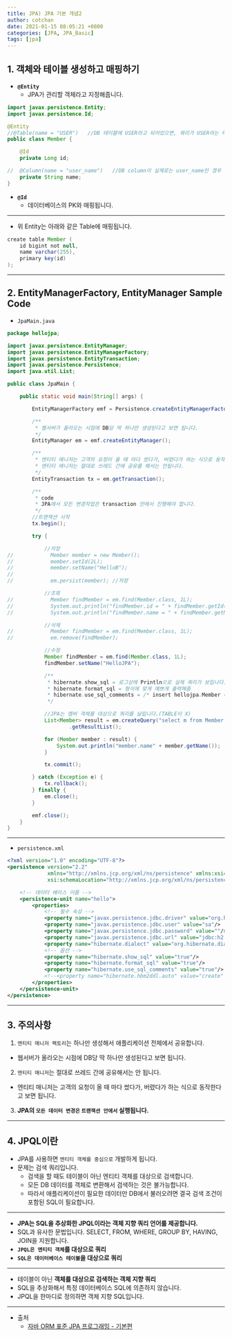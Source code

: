 ```yaml
---
title: JPA) JPA 기본 개념2
author: cotchan 
date: 2021-01-15 08:05:21 +0800 
categories: [JPA, JPA_Basic]
tags: [jpa] 
---
```


## 1. 객체와 테이블 생성하고 매핑하기

+ **`@Entity`**
  + JPA가 관리할 객체라고 지정해줍니다.
  
```java
import javax.persistence.Entity;
import javax.persistence.Id;

@Entity
//@Table(name = "USER")   //DB 테이블에 USER라고 되어있으면, 쿼리가 USER라는 테이블에 나갑니다.
public class Member {

    @Id
    private Long id;

//  @Column(name = "user_name")   //DB column이 실제로는 user_name인 경우
    private String name;
}
```

+ **`@Id`**
  + 데이터베이스의 PK와 매핑됩니다.

---

+ 위 Entity는 아래와 같은 Table에 매핑됩니다.

```java
create table Member (  
    id bigint not null,
    name varchar(255),
    primary key(id)
);
```


---

## 2. EntityManagerFactory, EntityManager Sample Code 

+ `JpaMain.java` 

```java
package hellojpa;

import javax.persistence.EntityManager;
import javax.persistence.EntityManagerFactory;
import javax.persistence.EntityTransaction;
import javax.persistence.Persistence;
import java.util.List;

public class JpaMain {

    public static void main(String[] args) {

        EntityManagerFactory emf = Persistence.createEntityManagerFactory("hello");

        /**
         * 웹서버가 올라오는 시점에 DB당 딱 하나만 생성된다고 보면 됩니다.
         */
        EntityManager em = emf.createEntityManager();

        /**
         * 엔티티 매니저는 고객의 요청이 올 때 마다 썼다가, 버렸다가 하는 식으로 동작한다고 보면 됩니다.
         * 엔티티 매니저는 절대로 쓰레드 간에 공유를 해서는 안됩니다.
         */
        EntityTransaction tx = em.getTransaction();

        /**
         * code
         * JPA에서 모든 변경작업은 transaction 안에서 진행해야 합니다.
         */
        //트랜잭션 시작
        tx.begin();

        try {

            //저장
//            Member member = new Member();
//            member.setId(2L);
//            member.setName("HelloB");
//
//            em.persist(member); //저장

            //조회
//            Member findMember = em.find(Member.class, 1L);
//            System.out.println("findMember.id = " + findMember.getId());
//            System.out.println("findMember.name = " + findMember.getName());

            //삭제
//            Member findMember = em.find(Member.class, 1L);
//            em.remove(findMember);

            //수정
            Member findMember = em.find(Member.class, 1L);
            findMember.setName("HelloJPA");

            /**
             * hibernate.show_sql = 로그상에 Println으로 실제 쿼리가 보입니다.
             * hibernate.format_sql = 형식에 맞게 예쁘게 출력해줌
             * hibernate.use_sql_comments = /* insert hellojpa.Member 라는 부분을 보여줍니다.
             */

            //JPA는 멤버 객체를 대상으로 쿼리를 날립니다.(TABLE이 X)
            List<Member> result = em.createQuery("select m from Member as m", Member.class)
                    .getResultList();

            for (Member member : result) {
                System.out.println("member.name" + member.getName());
            }

            tx.commit();

        } catch (Exception e) {
            tx.rollback();
        } finally {
            em.close();
        }

        emf.close();
    }
}
```

---

+ `persistence.xml`

```xml
<?xml version="1.0" encoding="UTF-8"?>
<persistence version="2.2"
             xmlns="http://xmlns.jcp.org/xml/ns/persistence" xmlns:xsi="http://www.w3.org/2001/XMLSchema-instance"
             xsi:schemaLocation="http://xmlns.jcp.org/xml/ns/persistence http://xmlns.jcp.org/xml/ns/persistence/persistence_2_2.xsd">

    <!-- 데이터 베이스 이름 -->
    <persistence-unit name="hello">
        <properties>
            <!-- 필수 속성 -->
            <property name="javax.persistence.jdbc.driver" value="org.h2.Driver"/>
            <property name="javax.persistence.jdbc.user" value="sa"/>
            <property name="javax.persistence.jdbc.password" value=""/>
            <property name="javax.persistence.jdbc.url" value="jdbc:h2:tcp://localhost/~/test"/>
            <property name="hibernate.dialect" value="org.hibernate.dialect.H2Dialect"/>
            <!-- 옵션 -->
            <property name="hibernate.show_sql" value="true"/>
            <property name="hibernate.format_sql" value="true"/>
            <property name="hibernate.use_sql_comments" value="true"/>
            <!--<property name="hibernate.hbm2ddl.auto" value="create" />-->
        </properties>
    </persistence-unit>
</persistence>
```

---


## 3. 주의사항

1. `엔티티 매니저 팩토리`는 하나만 생성해서 애플리케이션 전체에서 공유합니다.
  + 웹서버가 올라오는 시점에 DB당 딱 하나만 생성된다고 보면 됩니다.


2. `엔티티 매니저`는 절대로 쓰레드 간에 공유해서는 안 됩니다. 
  + 엔티티 매니저는 고객의 요청이 올 때 마다 썼다가, 버렸다가 하는 식으로 동작한다고 보면 됩니다.

3. **JPA의 `모든 데이터 변경은` `트랜잭션 안에서` 실행됩니다.**


---

## 4. JPQL이란

+ JPA를 사용하면 `엔티티 객체를 중심으로` 개발하게 됩니다.
+ 문제는 검색 쿼리입니다.
  + 검색을 할 때도 테이블이 아닌 엔티티 객체를 대상으로 검색합니다.
  + 모든 DB 데이터를 객체로 변환해서 검색하는 것은 불가능합니다.
  + 따라서 애플리케이션이 필요한 데이터만 DB에서 불러오려면 결국 검색 조건이 포함된 SQL이 필요합니다.  

---

+ **JPA는 SQL을 추상화한 JPQL이라는 객체 지향 쿼리 언어를 제공합니다.**
+ SQL과 유사한 문법입니다. SELECT, FROM, WHERE, GROUP BY, HAVING, JOIN을 지원합니다.
+ **`JPQL은 엔티티 객체`를 대상으로 쿼리**
+ **`SQL은 데이터베이스 테이블`을 대상으로 쿼리**

---

+ 테이블이 아닌 **객체를 대상으로 검색하는 객체 지향 쿼리**
+ SQL을 추상화해서 특정 데이터베이스 SQL에 의존하지 않습니다. 
+ JPQL을 한마디로 정의하면 객체 지향 SQL입니다.

   


---

+ 출처
    + [자바 ORM 표준 JPA 프로그래밍 - 기본편](https://www.inflearn.com/course/ORM-JPA-Basic)

